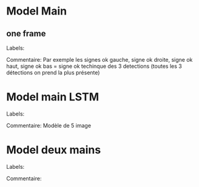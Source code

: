 
<h1>Model Main</h1>

<h2> one frame </h2>

Labels: 

Commentaire: Par exemple les signes ok gauche, signe ok droite, signe ok haut, signe ok bas = signe ok
             techinque des 3 detections (toutes les 3 détections on prend la plus présente)





<h1>Model main LSTM</h1>

 
Labels: 

Commentaire: Modèle de 5 image
  



<h1>Model deux mains</h1>

  
Labels:

Commentaire: 






